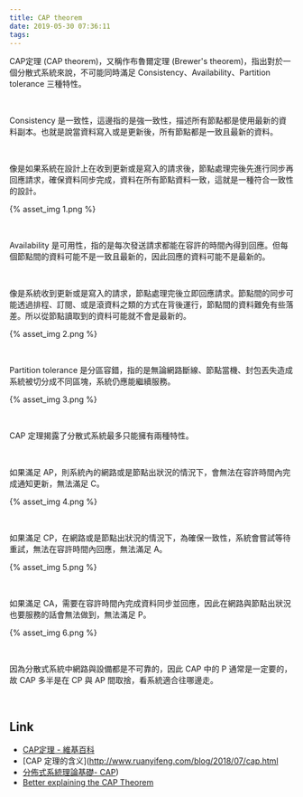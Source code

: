 ```yaml
---
title: CAP theorem
date: 2019-05-30 07:36:11
tags:
---
```


CAP定理 (CAP theorem)，又稱作布魯爾定理 (Brewer's theorem)，指出對於一個分散式系統來說，不可能同時滿足 Consistency、Availability、Partition tolerance 三種特性。  

<!-- More -->

<br/>


Consistency 是一致性，這邊指的是強一致性，描述所有節點都是使用最新的資料副本。也就是說當資料寫入或是更新後，所有節點都是一致且最新的資料。  

</br>


像是如果系統在設計上在收到更新或是寫入的請求後，節點處理完後先進行同步再回應請求，確保資料同步完成，資料在所有節點資料一致，這就是一種符合一致性的設計。   

{% asset_img 1.png %}

</br>


Availability 是可用性，指的是每次發送請求都能在容許的時間內得到回應。但每個節點間的資料可能不是一致且最新的，因此回應的資料可能不是最新的。  

</br>


像是系統收到更新或是寫入的請求，節點處理完後立即回應請求。節點間的同步可能透過排程、訂閱、或是滾資料之類的方式在背後運行，節點間的資料難免有些落差。所以從節點讀取到的資料可能就不會是最新的。    

{% asset_img 2.png %}

</br>


Partition tolerance 是分區容錯，指的是無論網路斷線、節點當機、封包丟失造成系統被切分成不同區塊，系統仍應能繼續服務。  

{% asset_img 3.png %}

</br>


CAP 定理揭露了分散式系統最多只能擁有兩種特性。  

</br>


如果滿足 AP，則系統內的網路或是節點出狀況的情況下，會無法在容許時間內完成通知更新，無法滿足 C。  

{% asset_img 4.png %}

</br>


如果滿足 CP，在網路或是節點出狀況的情況下，為確保一致性，系統會嘗試等待重試，無法在容許時間內回應，無法滿足 A。

{% asset_img 5.png %}

</br>


如果滿足 CA，需要在容許時間內完成資料同步並回應，因此在網路與節點出狀況也要服務的話會無法做到，無法滿足 P。  

{% asset_img 6.png %}

</br>


因為分散式系統中網路與設備都是不可靠的，因此 CAP 中的 P 通常是一定要的，故 CAP 多半是在 CP 與 AP 間取捨，看系統適合往哪邊走。  

</br>


Link
----
* [CAP定理 - 維基百科](https://zh.m.wikipedia.org/zh-tw/CAP定理)
* [CAP 定理的含义](http://www.ruanyifeng.com/blog/2018/07/cap.html
* [分佈式系統理論基礎- CAP](https://www.cnblogs.com/GarfieldEr007/p/9950736.html))
* [Better explaining the CAP Theorem](https://dzone.com/articles/better-explaining-cap-theorem)
